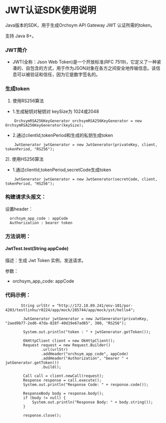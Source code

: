 # JWT认证SDK使用说明

Java版本的SDK，用于生成Orchsym API Gateway JWT 认证所需的token。

支持 Java 8+。


### JWT简介

* JWT(全称：Json Web Token)是一个开放标准(RFC 7519)，它定义了一种紧凑的、自包含的方式，用于作为JSON对象在各方之间安全地传输信息。该信息可以被验证和信任，因为它是数字签名的。

### 生成token

1. 使用RS256算法
- 1.生成秘钥对秘钥对 keySize为 1024或2048
```
    OrchsymRSA256KeyGenerator orchsymRSA256KeyGenerator = new OrchsymRSA256KeyGenerator(keySize);
```

- 2.通过clientId,tokenPeriod和生成的私钥生成token
```
    JwtGenerator jwtGenerator = new JwtGenerator(privateKey, client, tokenPeriod, "RS256");
```

2). 使用HS256算法
- 1.通过clientId,tokenPeriod,secretCode生成token
```
    JwtGenerator jwtGenerator = new JwtGenerator(secretCode, client, tokenPeriod, "HS256");
```

### 

### 构建请求头报文：

设置header：  

```
  orchsym_app_code : appCode
  Authorization : bearer token
```

### 方法说明：

#### JwtTest.test(String appCode)

描述：生成 Jwt Token 实例，发送请求。

参数：

- orchsym_app_code: appCode

### 代码示例：

```
       String urlStr = "http://172.18.89.241/env-101/por-4203/testlinhu/r0224/app/mock/285744/app/mock/yst/hello4";

        JwtGenerator jwtGenerator = new JwtGenerator(privateKey, "2aed9b77-2ed6-47da-828f-40d19e67ad65", 300, "RS256");

        System.out.println("token : " + jwtGenerator.getToken());

        OkHttpClient client = new OkHttpClient();
        Request request = new Request.Builder()
                .url(urlStr)
                .addHeader("orchsym_app_code", appCode)
                .addHeader("Authorization", "bearer " + jwtGenerator.getToken())
                .build();

        Call call = client.newCall(request);
        Response response = call.execute();
        System.out.println("Response Code: " + response.code());

        ResponseBody body = response.body();
        if (body != null) {
            System.out.println("Response Body: " + body.string());
        }

        response.close();
```


